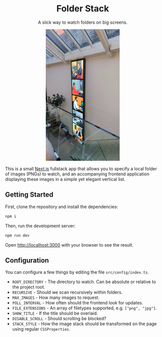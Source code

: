 <h1 align="center">Folder Stack</h1>
<p align="center">
  A slick way to watch folders on big screens.
</p>

<p align="center">
  <img src="samples/phantom-screen.gif" />
</p>

This is a small [Next.js](https://nextjs.org/) fullstack app that allows you to specify a local folder of images (PNGs) to watch, and an accompanying frontend application displaying these images in a simple yet elegant vertical list.

## Getting Started

First, clone the repository and install the dependencies:

```bash
npm i
```

Then, run the development server:

```bash
npm run dev
```

Open [http://localhost:3000](http://localhost:3000) with your browser to see the result.

## Configuration

You can configure a few things by editing the file `src/config/index.ts`.

- `ROOT_DIRECTORY` - The directory to watch. Can be absolute or relative to the project root.
- `RECURSIVE` - Should we scan recursively within folders.
- `MAX_IMAGES` - How many images to request.
- `POLL_INTERVAL` - How often should the frontend look for updates.
- `FILE_EXTENSIONS` - An array of filetypes supported, e.g. `["png", "jpg"]`.
- `SHOW_TITLE` - If the title should be overlaid.
- `DISABLE_SCROLL` - Should scrolling be blocked?
- `STACK_STYLE` - How the image stack should be transformed on the page using regular `CSSProperties`.
